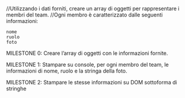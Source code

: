 //Utilizzando i dati forniti, creare un array di oggetti per rappresentare i membri del team.
//Ogni membro è caratterizzato dalle seguenti informazioni:

    nome
    ruolo
    foto

MILESTONE 0:
Creare l’array di oggetti con le informazioni fornite.

MILESTONE 1:
Stampare su console, per ogni membro del team, le informazioni di nome, ruolo e la stringa della foto.

MILESTONE 2:
Stampare le stesse informazioni su DOM sottoforma di stringhe